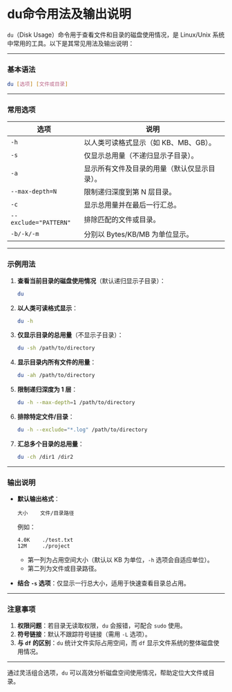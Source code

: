 # du命令用法及输出说明

`du`（Disk Usage）命令用于查看文件和目录的磁盘使用情况，是 Linux/Unix 系统中常用的工具。以下是其常见用法及输出说明：

---

### **基本语法**
```bash
du [选项] [文件或目录]
```

---

### **常用选项**
| 选项 | 说明 |
|------|------|
| `-h` | 以人类可读格式显示（如 KB、MB、GB）。 |
| `-s` | 仅显示总用量（不递归显示子目录）。 |
| `-a` | 显示所有文件及目录的用量（默认仅显示目录）。 |
| `--max-depth=N` | 限制递归深度到第 N 层目录。 |
| `-c` | 显示总用量并在最后一行汇总。 |
| `--exclude="PATTERN"` | 排除匹配的文件或目录。 |
| `-b/-k/-m` | 分别以 Bytes/KB/MB 为单位显示。 |

---

### **示例用法**
1. **查看当前目录的磁盘使用情况**（默认递归显示子目录）：
   ```bash
   du
   ```

2. **以人类可读格式显示**：
   ```bash
   du -h
   ```

3. **仅显示目录的总用量**（不显示子目录）：
   ```bash
   du -sh /path/to/directory
   ```

4. **显示目录内所有文件的用量**：
   ```bash
   du -ah /path/to/directory
   ```

5. **限制递归深度为 1 层**：
   ```bash
   du -h --max-depth=1 /path/to/directory
   ```

6. **排除特定文件/目录**：
   ```bash
   du -h --exclude="*.log" /path/to/directory
   ```

7. **汇总多个目录的总用量**：
   ```bash
   du -ch /dir1 /dir2
   ```

---

### **输出说明**
- **默认输出格式**：
  ```
  大小    文件/目录路径
  ```
  例如：
  ```
  4.0K    ./test.txt
  12M     ./project
  ```
  - 第一列为占用空间大小（默认以 KB 为单位，`-h` 选项会自适应单位）。
  - 第二列为文件或目录路径。

- **结合 `-s` 选项**：仅显示一行总大小，适用于快速查看目录总占用。

---

### **注意事项**
1. **权限问题**：若目录无读取权限，`du` 会报错，可配合 `sudo` 使用。
2. **符号链接**：默认不跟踪符号链接（需用 `-L` 选项）。
3. **与 `df` 的区别**：`du` 统计文件实际占用空间，而 `df` 显示文件系统的整体磁盘使用情况。

---

通过灵活组合选项，`du` 可以高效分析磁盘空间使用情况，帮助定位大文件或目录。
